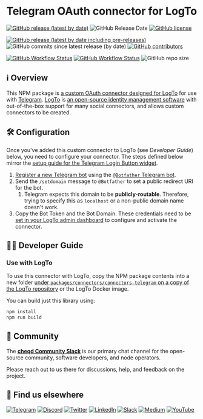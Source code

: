 # Telegram OAuth connector for LogTo

[![GitHub release (latest by date)](https://img.shields.io/github/v/release/cheqd/connector-telegram?color=green&label=stable%20release&style=flat-square)](https://github.com/cheqd/connector-telegram/releases/latest) ![GitHub Release Date](https://img.shields.io/github/release-date/cheqd/connector-telegram?color=green&style=flat-square) [![GitHub license](https://img.shields.io/github/license/cheqd/connector-telegram?color=blue&style=flat-square)](https://github.com/cheqd/connector-telegram/blob/main/LICENSE)

[![GitHub release (latest by date including pre-releases)](https://img.shields.io/github/v/release/cheqd/connector-telegram?include_prereleases&label=dev%20release&style=flat-square)](https://github.com/cheqd/connector-telegram/releases/) ![GitHub commits since latest release (by date)](https://img.shields.io/github/commits-since/cheqd/connector-telegram/latest?style=flat-square) [![GitHub contributors](https://img.shields.io/github/contributors/cheqd/connector-telegram?label=contributors%20%E2%9D%A4%EF%B8%8F&style=flat-square)](https://github.com/cheqd/connector-telegram/graphs/contributors)

[![GitHub Workflow Status](https://img.shields.io/github/actions/workflow/status/cheqd/connector-telegram/dispatch.yml?label=workflows&style=flat-square)](https://github.com/cheqd/connector-telegram/actions/workflows/dispatch.yml) [![GitHub Workflow Status](https://img.shields.io/github/actions/workflow/status/cheqd/connector-telegram/codeql.yml?label=CodeQL&style=flat-square)](https://github.com/cheqd/connector-telegram/actions/workflows/codeql.yml) ![GitHub repo size](https://img.shields.io/github/repo-size/cheqd/connector-telegram?style=flat-square)

## ℹ️ Overview

This NPM package is [a custom OAuth connector designed for LogTo](https://docs.logto.io/docs/recipes/create-your-connector/) for use with [Telegram](https://core.telegram.org/api). [LogTo](https://logto.io/) is [an open-source identity management software](https://docs.logto.io/) with out-of-the-box support for many social connectors, and allows custom connectors to be created.

## 🛠️ Configuration

Once you've added this custom connector to LogTo (see *Developer Guide*) below, you need to configure your connector. The steps defined below mirror the [setup guide for the Telegram Login Button widget](https://core.telegram.org/widgets/login).

1. [Register a new Telegram bot](https://core.telegram.org/bots#3-how-do-i-create-a-bot) using the [`@Botfather` Telegram bot](https://t.me/botfather).
2. Send the `/setdomain` message to `@Botfather` to set a public redirect URI for the bot.
   1. Telegram expects this domain to be **publicly-routable**. Therefore, trying to specify this as `localhost` or a non-public domain name doesn't work.
3. Copy the Bot Token and the Bot Domain. These credentials need to be [set in your LogTo admin dashboard](https://docs.logto.io/docs/recipes/configure-connectors/social-connector/) to configure and activate the connector.

## 🧑‍💻 Developer Guide

### Use with LogTo

To use this connector with LogTo, copy the NPM package contents into a new folder [under `packages/connectors/connectors-telegram` on a copy of the LogTo repository](https://github.com/logto-io/logto/tree/master/packages/connectors) or the LogTo Docker image.

You can build just this library using:

```bash
npm install
npm run build
```

## 💬 Community

The [**cheqd Community Slack**](http://cheqd.link/join-cheqd-slack) is our primary chat channel for the open-source community, software developers, and node operators.

Please reach out to us there for discussions, help, and feedback on the project.

## 🙋 Find us elsewhere

[![Telegram](https://img.shields.io/badge/Telegram-2CA5E0?style=for-the-badge\&logo=telegram\&logoColor=white)](https://t.me/cheqd) [![Discord](https://img.shields.io/badge/Discord-7289DA?style=for-the-badge\&logo=discord\&logoColor=white)](http://cheqd.link/discord-github) [![Twitter](https://img.shields.io/badge/Twitter-1DA1F2?style=for-the-badge\&logo=twitter\&logoColor=white)](https://twitter.com/intent/follow?screen\_name=cheqd\_io) [![LinkedIn](https://img.shields.io/badge/LinkedIn-0077B5?style=for-the-badge\&logo=linkedin\&logoColor=white)](http://cheqd.link/linkedin) [![Slack](https://img.shields.io/badge/Slack-4A154B?style=for-the-badge\&logo=slack\&logoColor=white)](http://cheqd.link/join-cheqd-slack) [![Medium](https://img.shields.io/badge/Medium-12100E?style=for-the-badge\&logo=medium\&logoColor=white)](https://blog.cheqd.io) [![YouTube](https://img.shields.io/badge/YouTube-FF0000?style=for-the-badge\&logo=youtube\&logoColor=white)](https://www.youtube.com/channel/UCBUGvvH6t3BAYo5u41hJPzw/)
